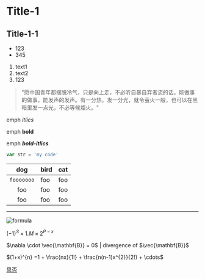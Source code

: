 <!-- <script setup>
import latex from '/components/latex.vue'

</script> -->
<!-- <latex>123</latex> -->

# Title-1

## Title-1-1

- 123
- 345

1. text1
2. text2
3. 123

> "愿中国青年都摆脱冷气，只是向上走，不必听自暴自弃者流的话。能做事的做事，能发声的发声。有一分热，发一分光，就令萤火一般，也可以在黑暗里发一点光，不必等候炬火。"

emph *itlics*

emph **bold**

emph ***bold-itlics***

```js
var str = 'my code'
```

|    dog     | bird | cat |
| :--------: | ---- | --- |
| `fooooooo` | foo  | foo |
|    foo     | foo  | foo |
|    foo     | foo  | foo |

---

![formula](https://latex.codecogs.com/svg.image?\int\frac{log_{2}16x}{3}x^{2}dx)

$\left ( -1 \right )^{S}\times 1.M\times 2^{P-x}$

$\nabla \cdot \vec{\mathbf{B}}  = 0$ | divergence of $\vec{\mathbf{B}}$

$(1+x)^{n} =1 + \frac{nx}{1!} + \frac{n(n-1)x^{2}}{2!} + \cdots$

[思否](https://segmentfault.com/)
